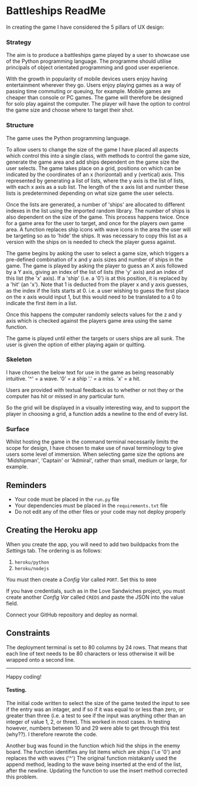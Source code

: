 # Battleships ReadMe

In creating the game I have considered the 5 pillars of UX design:

### Strategy
The aim is to produce a battleships game played by a user to showcase use of the Python programming language. The programme should utilise principals of object orientated programming and good user experience.

With the growth in popularity of mobile devices users enjoy having entertainment wherever they go. Users enjoy playing games as a way of passing time commuting or queuing, for example. Mobile games are cheaper than console or PC games. The game will therefore be designed for solo play against the computer. The player will have the option to control the game size and choose where to target their shot.

### Structure
The game uses the Python programming language.

To allow users to change the size of the game I have placed all aspects which control this into a single class, with methods to control the game size, generate the game area and add ships dependent on the game size the user selects. The game takes place on a grid, positions on which can be indicated by the coordinates of an x (horizontal) and y (vertical) axis. This represented by generating a list of lists, where the y axis is the list of lists, with each x axis as a sub list. The length of the x axis list and number these lists is predetermined depending on what size game the user selects.

Once the lists are generated, a number of 'ships'  are allocated to different indexes in the list using the imported random library. The number of ships is also dependent on the size of the game.
This process happens twice. Once for a game area for the user to target, and once for the players own game area. A function replaces ship icons with wave icons in the area the user will be targeting so as to 'hide' the ships. It was necessary to copy this list as a version with the ships on is needed to check the player guess against.

The game begins by asking the user to select a game size, which triggers a pre-defined combination of x and y axis sizes and number of ships in the game. The game is played by asking the player to guess an X axis followed by a Y axis, giving an index of the list of lists (the 'y' axis) and an index of this list (the 'x' axis). If a 'ship' (i.e. a '0') is at this position, it is replaced by a 'hit' (an 'x'). Note that 1 is deducted from the player x and y axis guesses, as the index if the lists starts at 0. i.e. a user wishing to guess the first place on the x axis would input 1, but this would need to be translated to a 0 to indicate the first item in a list.

Once this happens the computer randomly selects values for the z and y axis which is checked against the players game area using the same function.

The game is played until either the targets or users ships are all sunk. The user is given the option of either playing again or quitting.

### Skeleton
I have chosen the below text for use in the game as being reasonably intuitive.
'^' = a wave.
'0' = a ship
'.' = a miss.
'x' = a hit.

Users are provided with textual feedback as to whether or not they or the computer has hit or missed in any particular turn.

So the grid will be displayed in a visually interesting way, and to support the player in choosing a grid, a function adds a newline to the end of every list.

### Surface
Whilst hosting the game in the command terminal necessarily limits the scope for design, I have chosen to make use of naval terminology to give users some level of immersion. When selecting game size the options are 'Midshipman', 'Captain' or 'Admiral', rather than small, medium or large, for example.




## Reminders

- Your code must be placed in the `run.py` file
- Your dependencies must be placed in the `requirements.txt` file
- Do not edit any of the other files or your code may not deploy properly

## Creating the Heroku app

When you create the app, you will need to add two buildpacks from the _Settings_ tab. The ordering is as follows:

1. `heroku/python`
2. `heroku/nodejs`

You must then create a _Config Var_ called `PORT`. Set this to `8000`

If you have credentials, such as in the Love Sandwiches project, you must create another _Config Var_ called `CREDS` and paste the JSON into the value field.

Connect your GitHub repository and deploy as normal.

## Constraints

The deployment terminal is set to 80 columns by 24 rows. That means that each line of text needs to be 80 characters or less otherwise it will be wrapped onto a second line.

---

Happy coding!



#### Testing. 
The initial code written to select the size of the game tested the input to see if the entry was an intager, and if so if it was equal to or less than zero, or greater than three (i.e. a test to see if the input was anything other than an integer of value 1, 2, or three). This worked in most cases. In testing however, numbers between 10 and 29 were able to get through this test (why??). I therefore rewrote the code.

Another bug was found in the function which hid the ships in the enemy board. The function identifies any list items which are ships ('i.e '0') and replaces the with waves ('^') The original function mistakanly used the append method, leading to the wave being inserted at the end of the list, after the newline. Updating the function to use the insert method corrected this problem.